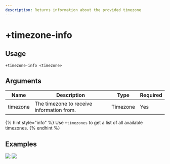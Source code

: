 ```yaml
---
description: Returns information about the provided timezone
---
```


# +timezone-info

## Usage

```
+timezone-info <timezone>
```

## Arguments

| Name     | Description                               | Type     | Required |
| -------- | ----------------------------------------- | -------- | -------- |
| timezone | The timezone to receive information from. | Timezone | Yes      |

{% hint style="info" %}
Use `+timezones` to get a list of all available timezones.
{% endhint %}

## Examples

![](https://user-images.githubusercontent.com/111157596/207433890-01ca0154-1589-4a3f-b077-f8121b9817a5.png) ![](https://user-images.githubusercontent.com/111157596/207433899-866234d1-d046-4363-9db7-321a8c3d7f30.png)
